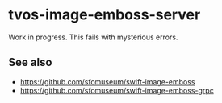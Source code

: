 # tvos-image-emboss-server

Work in progress. This fails with mysterious errors.

## See also

* https://github.com/sfomuseum/swift-image-emboss
* https://github.com/sfomuseum/swift-image-emboss-grpc